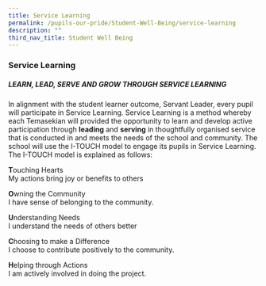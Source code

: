 ```yaml
---
title: Service Learning
permalink: /pupils-our-pride/Student-Well-Being/service-learning
description: ""
third_nav_title: Student Well Being
---
```

### Service Learning

##### **LEARN, LEAD, SERVE AND GROW THROUGH SERVICE LEARNING**

In alignment with the student learner outcome, Servant Leader, every pupil will participate in Service Learning. Service Learning is a method whereby each Temasekian will provided the opportunity to learn and develop active participation through **leading** and **serving** in thoughtfully organised service that is conducted in and meets the needs of the school and community. The school will use the I-TOUCH model to engage its pupils in Service Learning. The I-TOUCH model is explained as follows:

  

**T**ouching Hearts
<br>My actions bring joy or benefits to others

**O**wning the Community
<br>I have sense of belonging to the community.

**U**nderstanding Needs
<br>I understand the needs of others better

**C**hoosing to make a Difference
<Br>I choose to contribute positively to the community.

**H**elping through Actions
<Br>I am actively involved in doing the project.